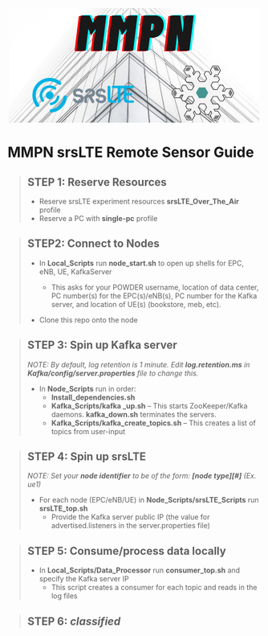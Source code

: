 <p align="center">
  <img src="logo.png">
</p>

# MMPN srsLTE Remote Sensor Guide
> ## STEP 1: Reserve Resources
>
> * Reserve srsLTE experiment resources  **srsLTE_Over_The_Air** profile
> * Reserve a PC with **single-pc** profile
>

> ## STEP2: Connect to Nodes
>
> * In **Local_Scripts** run **node_start.sh** to open up shells for EPC, eNB, UE, KafkaServer
>    * This asks for your POWDER username, location of data center, PC number(s) for the EPC(s)/eNB(s), PC number for the Kafka server, and location of UE(s) (bookstore, meb, etc).
>
>
> * Clone this repo onto the node

> ## STEP 3: Spin up Kafka server
> _NOTE: By default, log retention is 1 minute. Edit **log.retention.ms** in **Kafka/config/server.properties** file to change this._
> * In **Node_Scripts** run in order:
>     * **Install_dependencies.sh**
>     * **Kafka_Scripts/kafka _up.sh** – This starts ZooKeeper/Kafka daemons. **kafka_down.sh** terminates the servers.
>     * **Kafka_Scripts/kafka_create_topics.sh** – This creates a list of topics from user-input

> ## STEP 4: Spin up srsLTE
> _NOTE: Set your **node identifier** to be of the form: **[node type][#]** (Ex. ue1)_
> * For each node (EPC/eNB/UE) in **Node_Scripts/srsLTE_Scripts** run **srsLTE_top.sh**
>    * Provide the Kafka server public IP (the value for advertised.listeners in the server.properties file)

> ## STEP 5: Consume/process data locally
> * In **Local_Scripts/Data_Processor** run **consumer_top.sh** and specify the Kafka server IP
>    * This script creates a consumer for each topic and reads in the log files

> ## STEP 6: _classified_
